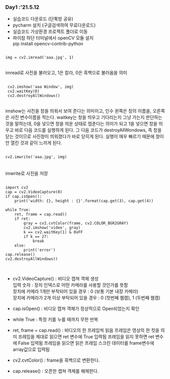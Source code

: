 ### Day1 :'21.5.12
- 실습코드 다운로드 (단톡방 공유)
- pycharm 설치 (구글검색하여 무료다운로드)
- 실습코드 가상환경 프로젝트 폴더로 이동
- 파이참 하단 터미널에서 openCV 모듈 설치 <br>
  pip install opencv-contrib-python

<pre>
<code>
img = cv2.imread('aaa.jpg', 1)
</code>
</pre>
imread로 사진을 불러오고, 1은 칼라, 0은 흑백으로 불러옴을 의미

<pre>
<code>
 cv2.imshow('aaa Window', img)
 cv2.waitKey(0)
 cv2.destroyAllWindows()
</code>
</pre>
imshow는 사진을 창을 띄워서 보여 준다는 의미이고, 인수 왼쪽은 창의 이름을, 오른쪽은 사진 변수이름을 적는다.
waitkey는 창을 띄우고 기다리는지 그냥 가는지 판단하는 것을 말하는데, 0을 넣으면 창을 띄운 상태로 멈춘다는 의미가
되고 1을 넣으면 창을 띄우고 바로 다음 코드를 실행하게 된다. 그 다음 코드가 destroyAllWondows, 즉 창을 닫는 것이므로
사진창이 띄워졌다가 바로 닫히게 된다. 실행이 매우 빠르기 때문에 창이 안 열린 것과 같이 느끼게 된다.

<code>
cv2.imwrite('aaa.jpg', img)
</code> <br><br>
imwrite로 사진을 저장

<pre>
<code>
import cv2
cap = cv2.VideoCapture(0)
if cap.isOpen():
	print('width: {}, height : {}'.format(cap.get(3), cap.get(4))

while True:
	ret, frame = cap.read()
	if ret:
		gray = cv2.cvtColor(frame, cv2.COLOR_BGR2GRAY)
		cv2.imshow('video', gray)
		k == cv2.waitKey(1) & 0xFF
		if k == 27:
			break
	else:
		print('error')
cap.release()
cv2.destroyAllWindows()

</code>
</pre>
* cv2.VideoCapture() : 비디오 캡쳐 객체 생성 <br>
입력 숫자 : 장치 인덱스로 어떤 카메라를 사용할 것인가를 뜻함 <br> 
장치에 카메라 1개만 부착되어 있을 경우 : 0 (보통 기본 내장 카메라) <br>
장치에 카메라가 2개 이상 부탁되어 있을 경우 : 0 (첫번째 웹캠), 1 (두번째 웹캠) <br>

* cap.isOpen() : 비디오 캡쳐 객체가 정상적으로 Open되었는지 확인
* while True   : 특정 키를 누를 때까지 무한 반복
* ret, frame = cap.read() : 비디오의 한 프레임씩 읽음
  프레임은 영상의 한 컷을 의미 
  프레임을 제대로 읽으면 ret 변수에 True 입력됨 
  프레임을 읽지 못하면 ret 변수에 False 입력됨 
  프레임을 읽으면 읽은 프레임 스크린 데이터를 frame변수에 array값으로 입력됨
* cv2.cvtColor() : frame을 흑백으로 변환한다.
* cap.release()  : 오픈한 캡쳐 객체를 해제한다.
<br>
